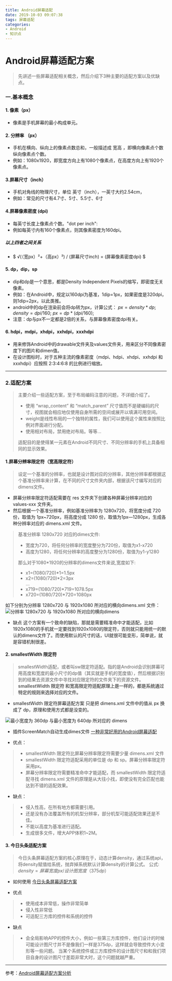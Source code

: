 ```yaml
---
title: Android屏幕适配
date: 2019-10-03 09:07:38
tags: 屏幕适配
categories: 
- Android
- 知识点
---
```


# Android屏幕适配方案


> 先讲述一些屏幕适配相关概念，然后介绍下3种主要的适配方案以及优缺点。
### 一.基本概念
#### 1. 像素（px）
-  像素是手机屏幕的最小构成单元。
#### 2. 分辨率 （px）
-  手机在横向、纵向上的像素点数总和，一般描述成 宽高 ，即横向像素点个数纵向像素点个数。
-  例如：1080x1920，即宽度方向上有1080个像素点，在高度方向上有1920个像素点。
#### 3.屏幕尺寸（inch）
- 手机对角线的物理尺寸，单位 英寸（inch），一英寸大约2.54cm，
- 例如：常见的尺寸有4.7寸、5寸、5.5寸、6寸
#### 4.屏幕像素密度 (dpi)
- 每英寸长度上像素点个数。"dot per inch":
- 例如每英寸内有160个像素点，则其像素密度为160dpi。
##### 以上四者之间关系
- $ √(（宽px）²+（高px）²)  /  (屏幕尺寸inch) = (屏幕像素密度dpi) $ 
#### 5. dp，dip，sp
- dip和dp是一个意思，都是Density Independent Pixels的缩写，即密度无关像素。
- 例如：在Android中，规定以160dpi为基准，1dip=1px，如果密度是320dpi，则1dip=2px，以此类推。
- android中的dp在渲染前会将dp转为px，计算公式：
 $px = density * dp;$
 $density = dpi / 160;$
 $px = dp * (dpi / 160);$
- 注意：dp与px不一定都是2倍的关系，与屏幕像素密度dpi有关。
#### 6. hdpi，mdpi，xhdpi，xxhdpi，xxxhdpi
- 用来修饰Android中的drawable文件夹及values文件夹，用来区分不同像素密度下的图片和dimen值。
- 在设计图标时，对于五种主流的像素密度（mdpi、hdpi、xhdpi、xxhdpi 和 xxxhdpi）应按照 2:3:4:6:8 的比例进行缩放。

<!-- more -->

-----

### 2.适配方案
> 主要介绍一些适配方案，至于布局编码注意的问题，不详细介绍了。
> - 使用 “wrap_content” 和 “match_parent” 尺寸值而不是硬编码的尺寸，视图就会相应地仅使用自身所需的空间或展开以填满可用空间。
> - weight是线性布局的一个独特的属性，我们可以使用这个属性来按照比例对界面进行分配。
> - 使用相对布局，禁用绝对布局。等等...
>
> 适配目的是使得某一元素在Android不同尺寸、不同分辨率的手机上具备相同的显示效果。

#### 1.屏幕分辨率限定符（宽高限定符）
> 设定一个基准的分辨率，也就是设计图对应的分辨率，其他分辨率都根据这个基准分辨率来计算，在不同的尺寸文件夹内部，根据该尺寸编写对应的dimens文件。

- 屏幕分辨率限定符适配需要在 res 文件夹下创建各种屏幕分辨率对应的 values-xxx 文件夹。
- 然后根据一个基准分辨率，例如基准分辨率为 1280x720，将宽度分成 720 份，取值为 1px~720px，将高度分成 1280 份，取值为1px—1280px，生成各种分辨率对应的 dimens.xml 文件。
> 基准分辨率 1280x720 对应的dimes文件:
> -  宽度为720，将任何分辨率的宽度整分为720份，取值为x1-x720
> - 高度为1280，将任何分辨率的高度整分为1280份，取值为y1-y1280
>
> 那么对于1080*1920的分辨率的dimens文件来说,宽度如下:
> - x1=(1080/720)*1=1.5px 
> - x2=(1080/720)*2=3px   
> ...
> - x719=(1080/720)*719=1078.5px
> - x720=(1080/720)*720=1080px

如下分别为分辨率 1280x720 与 1920x1080 所对应的横向dimens.xml 文件：
![分辨率 1280x720 与 1920x1080 所对应的横向dimens](/images/dimens_01.jpg)

- 缺点
这个方案有一个致命的缺陷，那就是需要精准命中才能适配，比如1920x1080的手机就一定要找到1920x1080的限定符，否则就只能用统一的默认的dimens文件了。而使用默认的尺寸的话，UI就很可能变形，简单说，就是容错机制很差。

#### 2. smallestWidth 限定符 
> smallestWidth适配，或者叫sw限定符适配。指的是Android会识别屏幕可用高度和宽度的最小尺寸的dp值（其实就是手机的宽度值），然后根据识别到的结果去资源文件中寻找对应限定符的文件夹下的资源文件。
> **smallestWidth 限定符 和宽高限定符适配原理上是一样的，都是系统通过特定的规则来选择对应的文件。**

- smallestWidth 限定符屏幕适配方案 只是把 dimens.xml 文件中的值从 px 换成了 dp，原理和使用方式都是没变的。

![最小宽度为 360dp 与最小宽度为 640dp 所对应的 dimens](/images/dimens_02.jpg)

- 插件ScreenMatch自动生成dimes文件
[一种非常好用的Android屏幕适配](https://www.jianshu.com/p/1302ad5a4b04)

- 优点：
> - smallestWidth 限定符比屏幕分辨率限定符需要少量 dimens.xml 文件
> - smallestWidth 限定符适配采用的单位是 dp 和 sp。屏幕分辨率限定符采用px。
> - 屏幕分辨率限定符需要精准命中才能适配，而 smallestWidth 限定符适配寻找 dimens.xml 文件的原理是从大往小找，即使没有完全匹配也能达到不错的适配效果。

- 缺点：
> - 侵入性高，在所有地方都需要引用。
> - 还是没有办法覆盖所有的机型分辨率，部分机型可能适配效果还是不佳。
> - 不能以高度为基准进行适配。
> - 生成很多文件，增大APP体积1~2M。

#### 3. 今日头条适配方案
> 今日头条屏幕适配方案的核心原理在于，动态计算density，通过系统api，将density赋值给系统，抛弃掉系统默认计算density的计算公式。
> 公式: $density = 屏幕宽度px / 设计图宽度（375dp）$

- 如何使用
[今日头条屏幕适配方案](https://blog.csdn.net/wang_yong_hui_1234/article/details/82113714)

- 优点
> - 使用成本非常低，操作非常简单
> - 侵入性非常低
> - 可适配三方库的控件和系统的控件
- 缺点
> - 会全局影响APP的控件大小，例如一些第三方库控件，他们设计的时候可能设计图尺寸并不是像我们一样是375dp，这样就会导致控件大小变形等一些问题。
> 当某个系统控件或三方库控件的设计图尺寸和和我们项目自身的设计图尺寸差距非常大时，这个问题就越严重。

------

参考：[Android屏幕适配方案分析](https://cloud.tencent.com/developer/article/1426238)
